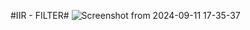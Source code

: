 #IIR - FILTER#
![Screenshot from 2024-09-11 17-35-37](https://github.com/user-attachments/assets/3ce204aa-c574-4026-bbc4-a886cef0b309)

